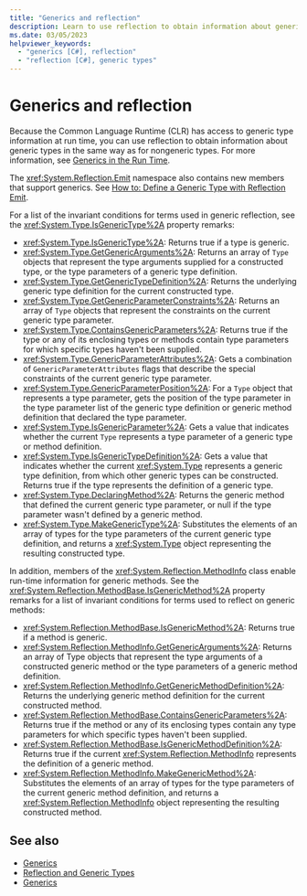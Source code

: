 ```yaml
---
title: "Generics and reflection"
description: Learn to use reflection to obtain information about generic types. View lists of terms and conditions for generic reflection.
ms.date: 03/05/2023
helpviewer_keywords: 
  - "generics [C#], reflection"
  - "reflection [C#], generic types"
---
```

# Generics and reflection

Because the Common Language Runtime (CLR) has access to generic type information at run time, you can use reflection to obtain information about generic types in the same way as for nongeneric types. For more information, see [Generics in the Run Time](../../programming-guide/generics/generics-in-the-run-time.md).

The <xref:System.Reflection.Emit> namespace also contains new members that support generics. See [How to: Define a Generic Type with Reflection Emit](../../../framework/reflection-and-codedom/how-to-define-a-generic-type-with-reflection-emit.md).

For a list of the invariant conditions for terms used in generic reflection, see the <xref:System.Type.IsGenericType%2A> property remarks:

- <xref:System.Type.IsGenericType%2A>: Returns true if a type is generic.
- <xref:System.Type.GetGenericArguments%2A>: Returns an array of `Type` objects that represent the type arguments supplied for a constructed type, or the type parameters of a generic type definition.
- <xref:System.Type.GetGenericTypeDefinition%2A>: Returns the underlying generic type definition for the current constructed type.
- <xref:System.Type.GetGenericParameterConstraints%2A>: Returns an array of `Type` objects that represent the constraints on the current generic type parameter.
- <xref:System.Type.ContainsGenericParameters%2A>: Returns true if the type or any of its enclosing types or methods contain type parameters for which specific types haven't been supplied.
- <xref:System.Type.GenericParameterAttributes%2A>: Gets a combination of `GenericParameterAttributes` flags that describe the special constraints of the current generic type parameter.
- <xref:System.Type.GenericParameterPosition%2A>: For a `Type` object that represents a type parameter, gets the position of the type parameter in the type parameter list of the generic type definition or generic method definition that declared the type parameter.
- <xref:System.Type.IsGenericParameter%2A>: Gets a value that indicates whether the current `Type` represents a type parameter of a generic type or method definition.
- <xref:System.Type.IsGenericTypeDefinition%2A>: Gets a value that indicates whether the current <xref:System.Type> represents a generic type definition, from which other generic types can be constructed. Returns true if the type represents the definition of a generic type.
- <xref:System.Type.DeclaringMethod%2A>: Returns the generic method that defined the current generic type parameter, or null if the type parameter wasn't defined by a generic method.
- <xref:System.Type.MakeGenericType%2A>: Substitutes the elements of an array of types for the type parameters of the current generic type definition, and returns a <xref:System.Type> object representing the resulting constructed type.

In addition, members of the <xref:System.Reflection.MethodInfo> class enable run-time information for generic methods. See the <xref:System.Reflection.MethodBase.IsGenericMethod%2A> property remarks for a list of invariant conditions for terms used to reflect on generic methods:

- <xref:System.Reflection.MethodBase.IsGenericMethod%2A>: Returns true if a method is generic.
- <xref:System.Reflection.MethodInfo.GetGenericArguments%2A>: Returns an array of Type objects that represent the type arguments of a constructed generic method or the type parameters of a generic method definition.
- <xref:System.Reflection.MethodInfo.GetGenericMethodDefinition%2A>: Returns the underlying generic method definition for the current constructed method.
- <xref:System.Reflection.MethodBase.ContainsGenericParameters%2A>: Returns true if the method or any of its enclosing types contain any type parameters for which specific types haven't been supplied.
- <xref:System.Reflection.MethodBase.IsGenericMethodDefinition%2A>: Returns true if the current <xref:System.Reflection.MethodInfo> represents the definition of a generic method.
- <xref:System.Reflection.MethodInfo.MakeGenericMethod%2A>: Substitutes the elements of an array of types for the type parameters of the current generic method definition, and returns a <xref:System.Reflection.MethodInfo> object representing the resulting constructed method.

## See also

- [Generics](../../fundamentals/types/generics.md)
- [Reflection and Generic Types](../../../framework/reflection-and-codedom/reflection-and-generic-types.md)
- [Generics](../../../standard/generics/index.md)

